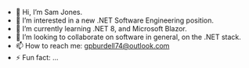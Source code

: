 - 👋 Hi, I’m Sam Jones.
- 👀 I’m interested in a new .NET Software Engineering position.
- 🌱 I’m currently learning .NET 8, and Microsoft Blazor.
- 💞️ I’m looking to collaborate on software in general, on the .NET stack.
- 📫 How to reach me: gpburdell74@outlook.com  
- ⚡ Fun fact: ...

<!---
gpburdell74/gpburdell74 is a ✨ special ✨ repository because its `README.md` (this file) appears on your GitHub profile.
You can click the Preview link to take a look at your changes.
--->
